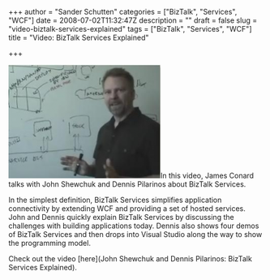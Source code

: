 +++
author = "Sander Schutten"
categories = ["BizTalk", "Services", "WCF"]
date = 2008-07-02T11:32:47Z
description = ""
draft = false
slug = "video-biztalk-services-explained"
tags = ["BizTalk", "Services", "WCF"]
title = "Video: BizTalk Services Explained"

+++


[![](/images/biztalkservicesvideo-300x224.png "biztalkservicesvideo")](/images/biztalkservicesvideo.png)In this video, James Conard talks with John Shewchuk and Dennis Pilarinos about BizTalk Services.

In the simplest definition, BizTalk Services simplifies application connectivity by extending WCF and providing a set of hosted services. John and Dennis quickly explain BizTalk Services by discussing the challenges with building applications today. Dennis also shows four demos of BizTalk Services and then drops into Visual Studio along the way to show the programming model.

Check out the video [here](John Shewchuk and Dennis Pilarinos: BizTalk Services Explained).

